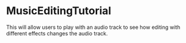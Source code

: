 # MusicEditingTutorial
This will allow users to play with an audio track to see how editing with different effects changes the audio track. 
